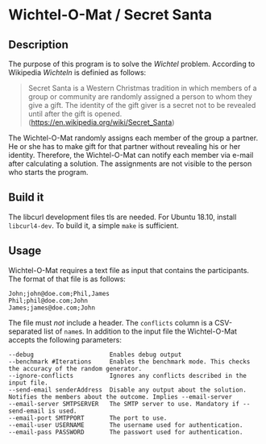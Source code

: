 # Wichtel-O-Mat / Secret Santa #
## Description ##
The purpose of this program is to solve the *Wichtel* problem. According to Wikipedia *Wichteln* is definied as follows:
> Secret Santa is a Western Christmas tradition in which members of a group or community are randomly assigned a person to whom they give a gift. The identity of the gift giver is a secret not to be revealed until after the gift is opened. 
(https://en.wikipedia.org/wiki/Secret_Santa)

The Wichtel-O-Mat randomly assigns each member of the group a partner. He or she has to make gift for that partner without revealing his or her identity.
Therefore, the Wichtel-O-Mat can notify each member via e-mail after calculating a solution. The assignments are not visible to the person who starts the program.

## Build it ##
The libcurl development files tls are needed. For Ubuntu 18.10, install `libcurl4-dev`.
To build it, a simple `make` is sufficient.

## Usage ##
Wichtel-O-Mat requires a text file as input that contains the participants. The format of that file is as follows:
```
John;john@doe.com;Phil,James
Phil;phil@doe.com;John
James;james@doe.com;John
```
The file must *not* include a header. The `conflicts` column is a CSV-separated list of `name`s.
In addition to the input file the Wichtel-O-Mat accepts the following parameters:
```
--debug                     Enables debug output
--benchmark #Iterations     Enables the benchmark mode. This checks the accuracy of the random generator.
--ignore-conflicts          Ignores any conflicts described in the input file.
--send-email senderAddress  Disable any output about the solution. Notifies the members about the outcome. Implies --email-server
--email-server SMTPSERVER   The SMTP server to use. Mandatory if --send-email is used.
--email-port SMTPPORT       The port to use.
--email-user USERNAME       The username used for authentication.
--email-pass PASSWORD       The passwort used for authentication.
```

